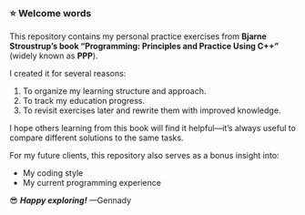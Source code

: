 ### ⭐️ Welcome words

This repository contains my personal practice exercises from **Bjarne Stroustrup’s book “Programming: Principles and Practice Using C++”** (widely known as **PPP**).

I created it for several reasons:
1. To organize my learning structure and approach.
2. To track my education progress.
3. To revisit exercises later and rewrite them with improved knowledge.

I hope others learning from this book will find it helpful—it’s always useful to compare different solutions to the same tasks.


For my future clients, this repository also serves as a bonus insight into:
- My coding style
- My current programming experience
 
😎 ***Happy exploring!***
—Gennady